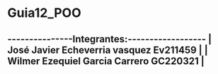 # Guia12_POO

  ---------------Integrantes:------------------
  | José Javier Echeverria  vasquez  Ev211459 |
  | Wilmer Ezequiel Garcia Carrero GC220321   |
  ---------------------------------------------
